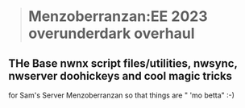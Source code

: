 > # Menzoberranzan:EE 2023 overunderdark overhaul

## THe Base nwnx script files/utilities, nwsync, nwserver doohickeys and cool magic tricks
for Sam's Server Menzoberranzan so that things are " 'mo betta" :-) 
